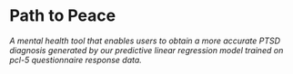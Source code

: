 # Path to Peace 

*A mental health tool that enables users to obtain a more accurate PTSD diagnosis generated by our predictive linear regression model trained on pcl-5 questionnaire response data.*

